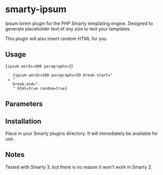 smarty-ipsum
============

Ipsum lorem plugin for the PHP Smarty templating engine. Designed to generate placeholder text of any size to test your templates.

This plugin will also insert random HTML for you

Usage
-----

<code>{ipsum words=300 paragraphs=3}</code>

<code><ul>{ipsum words=300 paragraphs=50 break-start="<li>" break-end=".</li>" html=true random=true}</ul></code>

Parameters
----------


Installation
------------

Place in your Smarty plugins directory. It will immediately be available for use.

Notes
-----

Tested with Smarty 3, but there is no reason it won't work in Smarty 2.
